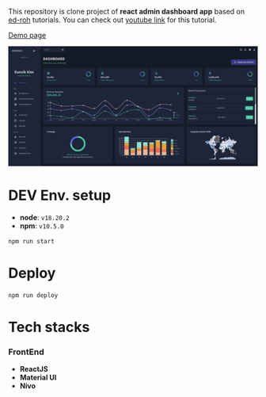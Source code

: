 This repository is clone project of **react admin dashboard app** based on 
[ed-roh](https://github.com/ed-roh/react-admin-dashboard) tutorials. You can check out [youtube link](https://www.youtube.com/watch?v=wYpCWwD1oz0) for this tutorial.

[Demo page](https://coolseaweed.github.io/TMPLT-react-admin-dashboard)

![image](./images/dashboard.png)

# DEV Env. setup
- **node**: `v18.20.2`
- **npm**: `v10.5.0`
```bash
npm run start
```

# Deploy
```bash
npm run deploy
```

# Tech stacks
### FrontEnd
- **ReactJS**
- **Material UI**
- **Nivo**


